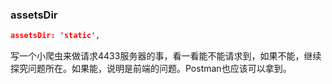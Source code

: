 ### assetsDir

```json
assetsDir: 'static',
```

写一个小爬虫来做请求4433服务器的事，看一看能不能请求到，如果不能，继续探究问题所在。如果能，说明是前端的问题。Postman也应该可以拿到。